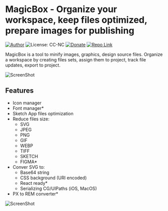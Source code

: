 # MagicBox - Organize your workspace, keep files optimized, prepare images for publishing

[![Author](https://img.shields.io/badge/Author-katrukhin-brightgreen.svg)](https://katrukhin.com)
![License: CC-NC](https://img.shields.io/badge/License-CCNC-blue.svg)
[![Donate](https://img.shields.io/badge/Donate-PayPal-brightgreen.svg)](https://paypal.me/katrukhin)
[![Repo Link](https://img.shields.io/badge/Repo-Link-black.svg)](https://github.com/akatrukhin/MagicBox)

MagicBox is a tool to minify images, graphics, design source files. Organize a workspace by creating files sets, assign them to project, track file updates, export to project.

![ScreenShot](https://katrukhin.com/magic-box/screen-shot-2.png)

## Features

- Icon manager
- Font manager*
- Sketch App files optimization
- Reduce files size:
  - SVG
  - JPEG
  - PNG
  - GIF
  - WEBP
  - TIFF
  - SKETCH
  - FIGMA*
- Conver SVG to:
  - Base64 string
  - CSS background (URI encoded)
  - React ready*
  - Serializing CG/UIPaths (iOS, MacOS)
- PX to REM converter*

![ScreenShot](https://katrukhin.com/magic-box/screen-shot-1.png)
